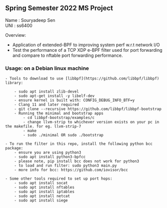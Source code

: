 ## Spring Semester 2022 MS Project  

Name	: Souryadeep Sen  
UNI	: ss6400

Overview: 

- Application of extended-BPF to improving system perf w.r.t network I/O  
- Test the performance of a TCP XDP e-BPF filter used for port forwarding and compare to nftable port forwarding performance.


### Usage: on a Debian linux machine

```
- Tools to download to use [libbpf](https://github.com/libbpf/libbpf) library:

	- sudo apt install zlib-devel
	- sudo apt-get install -y libelf-dev
	- ensure kernel is built with: CONFIG_DEBUG_INFO_BTF=y
	- Clang 11 and later required
	- git clone --recursive https://github.com/libbpf/libbpf-bootstrap
	- Running the minimal and bootstrap apps
		- cd libbpf-bootstrap/examples/c
		- change llvm-strip to whichever version exists on your pc in the makefile. for eg. llvm-strip-7
		- make
		- sudo ./minimal OR sudo ./bootstrap

- To run the filter in this repo, install the following python bcc package:
	- ensure you are using python3
	- sudo apt install python3-bpfcc 
	- please note, pip install bcc does not work for python3
	- to load and run filter: sudo python3 main.py
	- more info for bcc: https://github.com/iovisor/bcc

- Some other tools required to set up port hops:
	- sudo apt install socat
	- sudo apt install nftables
	- sudo apt install iptables
	- sudo apt install netcat
	- sudo apt install siege
```		


